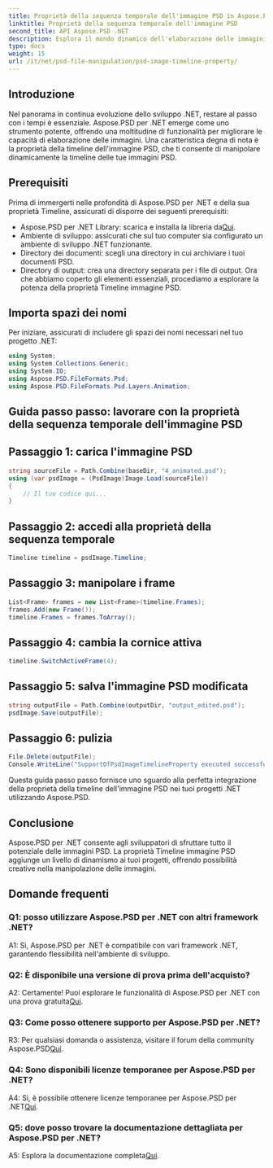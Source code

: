 ```yaml
---
title: Proprietà della sequenza temporale dell'immagine PSD in Aspose.PSD per .NET
linktitle: Proprietà della sequenza temporale dell'immagine PSD
second_title: API Aspose.PSD .NET
description: Esplora il mondo dinamico dell'elaborazione delle immagini con Aspose.PSD per .NET. Manipola le sequenze temporali PSD senza sforzo. Scarica subito la libreria!
type: docs
weight: 15
url: /it/net/psd-file-manipulation/psd-image-timeline-property/
---
```

## Introduzione
Nel panorama in continua evoluzione dello sviluppo .NET, restare al passo con i tempi è essenziale. Aspose.PSD per .NET emerge come uno strumento potente, offrendo una moltitudine di funzionalità per migliorare le capacità di elaborazione delle immagini. Una caratteristica degna di nota è la proprietà della timeline dell'immagine PSD, che ti consente di manipolare dinamicamente la timeline delle tue immagini PSD.
## Prerequisiti
Prima di immergerti nelle profondità di Aspose.PSD per .NET e della sua proprietà Timeline, assicurati di disporre dei seguenti prerequisiti:
-  Aspose.PSD per .NET Library: scarica e installa la libreria da[Qui](https://releases.aspose.com/psd/net/).
- Ambiente di sviluppo: assicurati che sul tuo computer sia configurato un ambiente di sviluppo .NET funzionante.
- Directory dei documenti: scegli una directory in cui archiviare i tuoi documenti PSD.
- Directory di output: crea una directory separata per i file di output.
Ora che abbiamo coperto gli elementi essenziali, procediamo a esplorare la potenza della proprietà Timeline immagine PSD.
## Importa spazi dei nomi
Per iniziare, assicurati di includere gli spazi dei nomi necessari nel tuo progetto .NET:
```csharp
using System;
using System.Collections.Generic;
using System.IO;
using Aspose.PSD.FileFormats.Psd;
using Aspose.PSD.FileFormats.Psd.Layers.Animation;
```
## Guida passo passo: lavorare con la proprietà della sequenza temporale dell'immagine PSD

## Passaggio 1: carica l'immagine PSD
```csharp
string sourceFile = Path.Combine(baseDir, "4_animated.psd");
using (var psdImage = (PsdImage)Image.Load(sourceFile))
{
    // Il tuo codice qui...
}
```
## Passaggio 2: accedi alla proprietà della sequenza temporale
```csharp
Timeline timeline = psdImage.Timeline;
```
## Passaggio 3: manipolare i frame
```csharp
List<Frame> frames = new List<Frame>(timeline.Frames);
frames.Add(new Frame());
timeline.Frames = frames.ToArray();
```
## Passaggio 4: cambia la cornice attiva
```csharp
timeline.SwitchActiveFrame(4);
```
## Passaggio 5: salva l'immagine PSD modificata
```csharp
string outputFile = Path.Combine(outputDir, "output_edited.psd");
psdImage.Save(outputFile);
```
## Passaggio 6: pulizia
```csharp
File.Delete(outputFile);
Console.WriteLine("SupportOfPsdImageTimelineProperty executed successfully");
```
Questa guida passo passo fornisce uno sguardo alla perfetta integrazione della proprietà della timeline dell'immagine PSD nei tuoi progetti .NET utilizzando Aspose.PSD.
## Conclusione

Aspose.PSD per .NET consente agli sviluppatori di sfruttare tutto il potenziale delle immagini PSD. La proprietà Timeline immagine PSD aggiunge un livello di dinamismo ai tuoi progetti, offrendo possibilità creative nella manipolazione delle immagini.

## Domande frequenti

### Q1: posso utilizzare Aspose.PSD per .NET con altri framework .NET?

A1: Sì, Aspose.PSD per .NET è compatibile con vari framework .NET, garantendo flessibilità nell'ambiente di sviluppo.

### Q2: È disponibile una versione di prova prima dell'acquisto?

 A2: Certamente! Puoi esplorare le funzionalità di Aspose.PSD per .NET con una prova gratuita[Qui](https://releases.aspose.com/).

### Q3: Come posso ottenere supporto per Aspose.PSD per .NET?

 R3: Per qualsiasi domanda o assistenza, visitare il forum della community Aspose.PSD[Qui](https://forum.aspose.com/c/psd/34).

### Q4: Sono disponibili licenze temporanee per Aspose.PSD per .NET?

 A4: Sì, è possibile ottenere licenze temporanee per Aspose.PSD per .NET[Qui](https://purchase.aspose.com/temporary-license/).

### Q5: dove posso trovare la documentazione dettagliata per Aspose.PSD per .NET?

 A5: Esplora la documentazione completa[Qui](https://reference.aspose.com/psd/net/).